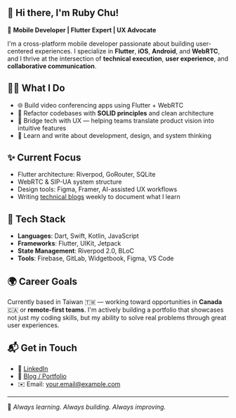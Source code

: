 ## 👋 Hi there, I'm Ruby Chu! 

🎯 **Mobile Developer | Flutter Expert | UX Advocate**

I'm a cross-platform mobile developer passionate about building user-centered experiences. I specialize in **Flutter**, **iOS**, **Android**, and **WebRTC**, and I thrive at the intersection of **technical execution**, **user experience**, and **collaborative communication**.

## 👩‍💻 What I Do
- 🌐 Build video conferencing apps using Flutter + WebRTC
- 🔧 Refactor codebases with **SOLID principles** and clean architecture
- 📲 Bridge tech with UX — helping teams translate product vision into intuitive features
- 🧠 Learn and write about development, design, and system thinking

## ✨ Current Focus
- Flutter architecture: Riverpod, GoRouter, SQLite
- WebRTC & SIP-UA system structure
- Design tools: Figma, Framer, AI-assisted UX workflows
- Writing [technical blogs](#) weekly to document what I learn

## 🧰 Tech Stack
- **Languages**: Dart, Swift, Kotlin, JavaScript
- **Frameworks**: Flutter, UIKit, Jetpack
- **State Management**: Riverpod 2.0, BLoC
- **Tools**: Firebase, GitLab, Widgetbook, Figma, VS Code

## 🌍 Career Goals
Currently based in Taiwan 🇹🇼 — working toward opportunities in **Canada** 🇨🇦 or **remote-first teams**. I'm actively building a portfolio that showcases not just my coding skills, but my ability to solve real problems through great user experiences.

## 📬 Get in Touch
- 💼 [LinkedIn](https://www.linkedin.com/in/rubychu-yunsyuan)
- 📖 [Blog / Portfolio](https://your-blog.com)
- ✉️ Email: your.email@example.com

---

🧪 _Always learning. Always building. Always improving._

<!--
**yoonzy-tech/yoonzy-tech** is a ✨ _special_ ✨ repository because its `README.md` (this file) appears on your GitHub profile.

Here are some ideas to get you started:

- 🔭 I’m currently working on ...
- 🌱 I’m currently learning ...
- 👯 I’m looking to collaborate on ...
- 🤔 I’m looking for help with ...
- 💬 Ask me about ...
- 📫 How to reach me: ...
- 😄 Pronouns: ...
- ⚡ Fun fact: ...
-->
